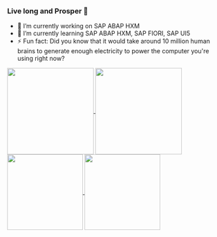 ### Live long and Prosper 🖖

<!--
**vcavalca/vcavalca** is a ✨ _special_ ✨ repository because its `README.md` (this file) appears on your GitHub profile.

Here are some ideas to get you started:
-->
- 🔭 I’m currently working on SAP ABAP HXM
- 🌱 I’m currently learning SAP ABAP HXM, SAP FIORI, SAP UI5
- ⚡ Fun fact: Did you know that it would take around 10 million human brains to generate enough electricity to power the computer you're using right now? 


<!--
- 👯 I’m looking to collaborate on ...
- 🤔 I’m looking for help with ...
- 💬 Ask me about ...
- 📫 How to reach me: ...
- 😄 Pronouns: ...
-->

<a href="https://github.com/anuraghazra/github-readme-stats">
  <img height=200 align="center" src="https://github-readme-stats.vercel.app/api?username=vcavalca" />
</a>
<a href="https://github.com/anuraghazra/convoychat">
  <img height=200 align="center" src="https://github-readme-stats.vercel.app/api/top-langs?username=vcavalca&layout=compact&langs_count=8&card_width=320" />
</a>

<a href="https://github.com/anuraghazra/github-readme-stats">
  <img height=175 align="center" src="https://github-readme-stats.vercel.app/api?username=vcavalca&theme=dracula&show_icons=true&include_all_commits=true&count_private=true&rank_icon=github" />
</a>
<a href="https://github.com/anuraghazra/convoychat">
  <img height=175 align="center" src="https://github-readme-stats.vercel.app/api/top-langs?username=vcavalca&layout=compact&langs_count=8&card_width=320&theme=dracula&count_private=true" />
</a>
